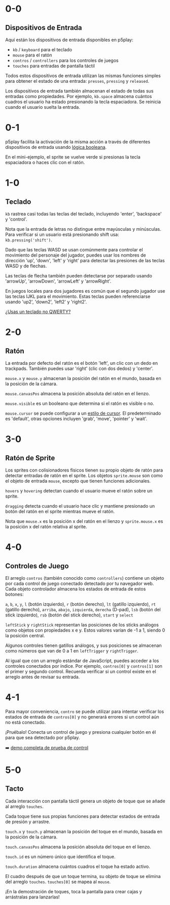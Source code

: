 # 0-0

## Dispositivos de Entrada

Aquí están los dispositivos de entrada disponibles en p5play:

- `kb` / `keyboard` para el teclado
- `mouse` para el ratón
- `contros` / `controllers` para los controles de juegos
- `touches` para entradas de pantalla táctil

Todos estos dispositivos de entrada utilizan las mismas funciones simples para obtener el estado de una entrada: `presses`, `pressing` y `released`.

Los dispositivos de entrada también almacenan el estado de todas sus entradas como propiedades. Por ejemplo, `kb.space` almacena cuántos cuadros el usuario ha estado presionando la tecla espaciadora. Se reinicia cuando el usuario suelta la entrada.

# 0-1

p5play facilita la activación de la misma acción a través de diferentes dispositivos de entrada usando [lógica booleana](https://developer.mozilla.org/en-US/docs/Web/JavaScript/Reference/Operators/Logical_OR).

En el mini-ejemplo, el sprite se vuelve verde si presionas la tecla espaciadora o haces clic con el ratón.

# 1-0

## Teclado

`kb` rastrea casi todas las teclas del teclado, incluyendo 'enter', 'backspace' y 'control'.

Nota que la entrada de letras no distingue entre mayúsculas y minúsculas. Para verificar si un usuario está presionando shift usa: `kb.pressing('shift')`.

Dado que las teclas WASD se usan comúnmente para controlar el movimiento del personaje del jugador, puedes usar los nombres de dirección 'up', 'down', 'left' y 'right' para detectar las presiones de las teclas WASD y de flechas.

Las teclas de flecha también pueden detectarse por separado usando 'arrowUp', 'arrowDown', 'arrowLeft' y 'arrowRight'.

En juegos locales para dos jugadores es común que el segundo jugador use las teclas IJKL para el movimiento. Estas teclas pueden referenciarse usando 'up2', 'down2', 'left2' y 'right2'.

[¿Usas un teclado no QWERTY?](https://github.com/quinton-ashley/p5play/wiki/FAQ#is-p5plays-kb-input-system-compatible-with-non-qwerty-keyboards)

# 2-0

## Ratón

La entrada por defecto del ratón es el botón 'left', un clic con un dedo en trackpads. También puedes usar 'right' (clic con dos dedos) y 'center'.

`mouse.x` y `mouse.y` almacenan la posición del ratón en el mundo, basada en la posición de la cámara.

`mouse.canvasPos` almacena la posición absoluta del ratón en el lienzo.

`mouse.visible` es un booleano que determina si el ratón es visible o no.

`mouse.cursor` se puede configurar a un [estilo de cursor](https://developer.mozilla.org/en-US/docs/Web/CSS/cursor). El predeterminado es 'default', otras opciones incluyen 'grab', 'move', 'pointer' y 'wait'.

# 3-0

## Ratón de Sprite

Los sprites con colisionadores físicos tienen su propio objeto de ratón para detectar entradas de ratón en el sprite.
Los objetos `sprite.mouse` son como el objeto de entrada `mouse`, excepto que tienen funciones adicionales.

`hovers` y `hovering` detectan cuando el usuario mueve el ratón sobre un sprite.

`dragging` detecta cuando el usuario hace clic y mantiene presionado un botón del ratón en el sprite mientras mueve el ratón.

Nota que `mouse.x` es la posición x del ratón en el lienzo y `sprite.mouse.x` es la posición x del ratón relativa al sprite.

# 4-0

## Controles de Juego

El arreglo `contros` (también conocido como `controllers`) contiene un objeto por cada control de juego conectado detectado por tu navegador web. Cada objeto controlador almacena los estados de entrada de estos botones:

`a`, `b`, `x`, `y`, `l` (botón izquierdo), `r` (botón derecho), `lt` (gatillo izquierdo), `rt` (gatillo derecho), `arriba`, `abajo`, `izquierda`, `derecha` (D-pad), `lsb` (botón del stick izquierdo), `rsb` (botón del stick derecho), `start` y `select`

`leftStick` y `rightStick` representan las posiciones de los sticks análogos como objetos con propiedades x e y. Estos valores varían de -1 a 1, siendo 0 la posición central.

Algunos controles tienen gatillos análogos, y sus posiciones se almacenan como números que van de 0 a 1 en `leftTrigger` y `rightTrigger`.

Al igual que con un arreglo estándar de JavaScript, puedes acceder a los controles conectados por índice. Por ejemplo, `contros[0]` y `contros[1]` son el primer y segundo control. Recuerda verificar si un control existe en el arreglo antes de revisar su entrada.

# 4-1

Para mayor conveniencia, `contro` se puede utilizar para intentar verificar los estados de entrada de `contros[0]` y no generará errores si un control aún no está conectado.

¡Pruébalo! Conecta un control de juego y presiona cualquier botón en él para que sea detectado por p5play.

➡️ [demo completa de prueba de control](https://openprocessing.org/sketch/2227913)

# 5-0

## Tacto

Cada interacción con pantalla táctil genera un objeto de toque que se añade al arreglo `touches`.

Cada toque tiene sus propias funciones para detectar estados de entrada de presión y arrastre.

`touch.x` y `touch.y` almacenan la posición del toque en el mundo, basada en la posición de la cámara.

`touch.canvasPos` almacena la posición absoluta del toque en el lienzo.

`touch.id` es un número único que identifica el toque.

`touch.duration` almacena cuántos cuadros el toque ha estado activo.

El cuadro después de que un toque termina, su objeto de toque se elimina del arreglo `touches`. `touches[0]` se mapea al `mouse`.

¡En la demostración de toques, toca la pantalla para crear cajas y arrástralas para lanzarlas!
